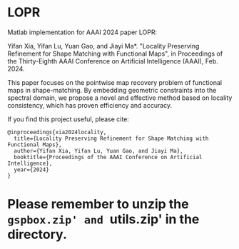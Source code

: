 # LOPR
Matlab implementation for AAAI 2024 paper LOPR:

Yifan Xia, Yifan Lu, Yuan Gao, and Jiayi Ma*. "Locality Preserving Refinement for Shape Matching with Functional Maps", in Proceedings of the Thirty-Eighth AAAI Conference on Artificial Intelligence (AAAI), Feb. 2024.

This paper focuses on the pointwise map recovery problem of functional maps in shape-matching. By embedding geometric constraints into the spectral domain, we propose a novel and effective method based on locality consistency, which has proven efficiency and accuracy.

If you find this project useful, please cite:

```
@inproceedings{xia2024locality,
  title={Locality Preserving Refinement for Shape Matching with Functional Maps},
  author={Yifan Xia, Yifan Lu, Yuan Gao, and Jiayi Ma},
  booktitle={Proceedings of the AAAI Conference on Artificial Intelligence},
  year={2024}
}
```

# Please remember to unzip the `gspbox.zip' and `utils.zip' in the directory.


